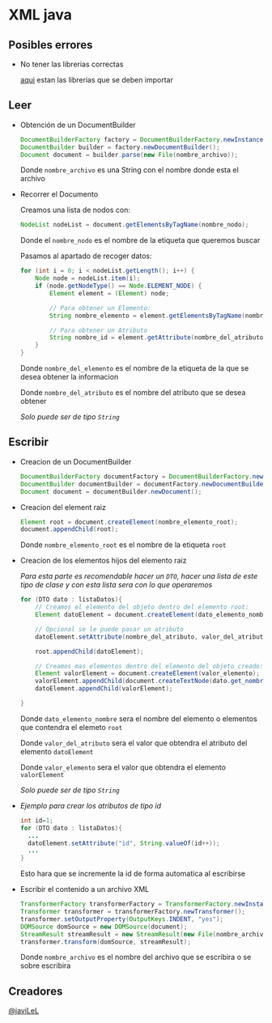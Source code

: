 
# XML java
## Posibles errores
- No tener las librerias correctas

  [aqui](https://github.com/javiLeL/XML-java/blob/main/Librerias.txt) estan las librerias que se deben importar
## Leer
- Obtención de un DocumentBuilder
    ```java
    DocumentBuilderFactory factory = DocumentBuilderFactory.newInstance();
    DocumentBuilder builder = factory.newDocumentBuilder();
    Document document = builder.parse(new File(nombre_archivo));
    ```
    Donde `nombre_archivo` es una String con el nombre donde esta el archivo

- Recorrer el Documento
    
    Creamos una lista de nodos con:
    ```java
    NodeList nodeList = document.getElementsByTagName(nombre_nodo);
    ```
    Donde el `nombre_nodo` es el nombre de la etiqueta que queremos buscar
    
    Pasamos al apartado de recoger datos:
    ```java
    for (int i = 0; i < nodeList.getLength(); i++) {
        Node node = nodeList.item(i);
        if (node.getNodeType() == Node.ELEMENT_NODE) {
            Element element = (Element) node;

            // Para obtener un Elemento: 
            String nombre_elemento = element.getElementsByTagName(nombre_del_elemento).item(0).getTextContent();

            // Para obtener un Atributo
            String nombre_id = element.getAttribute(nombre_del_atributo)
        }
    }
    ```
    Donde `nombre_del_elemento` es el nombre de la etiqueta de la que se desea obtener la informacion
    
    Donde `nombre_del_atributo` es el nombre del atributo que se desea obtener

    *Solo puede ser de tipo `String`*

## Escribir
 - Creacion de un DocumentBuilder 
    ```java
    DocumentBuilderFactory documentFactory = DocumentBuilderFactory.newInstance();
    DocumentBuilder documentBuilder = documentFactory.newDocumentBuilder();
    Document document = documentBuilder.newDocument();
    ```

- Creacion del element raiz
    ```java
    Element root = document.createElement(nombre_elemento_root);
    document.appendChild(root);
    ```
    Donde `nombre_elemento_root` es el nombre de la etiqueta `root`

- Creacion de los elementos hijos del elemento raiz

    *Para esta parte es recomendable hacer un `DTO`, hacer una lista de este tipo de clase y con esta lista sera con lo que operaremos*
    ```java
    for (DTO dato : listaDatos){
        // Creamos el elemento del objeto dentro del elemento root:
        Element datoElement = document.createElement(dato_elemento_nombre);

        // Opcional se le puede pasar un atributo
        datoElement.setAttribute(nombre_del_atributo, valor_del_atributo);

        root.appendChild(datoElement);

        // Creamos mas elementos dentro del elemento del objeto creado:
        Element valorElement = document.createElement(valor_elemento);
        valorElement.appendChild(document.createTextNode(dato.get_nombre_valor()));
        datoElement.appendChild(valorElement);

    }
    ```
    Donde `dato_elemento_nombre` sera el nombre del elemento o elementos que contendra el elemeto `root`
    
    Donde `valor_del_atributo` sera el valor que obtendra el atributo del elemento `datoElement`

    Donde `valor_elemento` sera el valor que obtendra el elemento `valorElement`

    *Solo puede ser de tipo `String`*

- *Ejemplo para crear los atributos de tipo id*
  ```java
  int id=1;
  for (DTO dato : listaDatos){
    ...
    datoElement.setAttribute("id", String.valueOf(id++));
    ...
  }
  ```
  
  Esto hara que se incremente la id de forma automatica al escribirse
  
- Escribir el contenido a un archivo XML
    ```java
    TransformerFactory transformerFactory = TransformerFactory.newInstance();
    Transformer transformer = transformerFactory.newTransformer();
    transformer.setOutputProperty(OutputKeys.INDENT, "yes");        
    DOMSource domSource = new DOMSource(document);
    StreamResult streamResult = new StreamResult(new File(nombre_archivo));
    transformer.transform(domSource, streamResult);
    ```
    Donde `nombre_archivo` es el nombre del archivo que se escribira o se sobre escribira
  
## Creadores
[@javiLeL](https://github.com/javiLeL)
